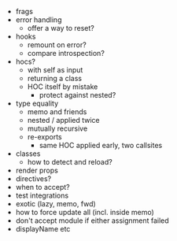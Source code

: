 - frags
- error handling
  - offer a way to reset?
- hooks
  - remount on error?
  - compare introspection?
- hocs?
  - with self as input
  - returning a class
  - HOC itself by mistake
    - protect against nested?
- type equality
  - memo and friends
  - nested / applied twice
  - mutually recursive
  - re-exports
    - same HOC applied early, two callsites
- classes
  - how to detect and reload?
- render props
- directives?
- when to accept?
- test integrations
- exotic (lazy, memo, fwd)
- how to force update all (incl. inside memo)
- don't accept module if either assignment failed
- displayName etc

